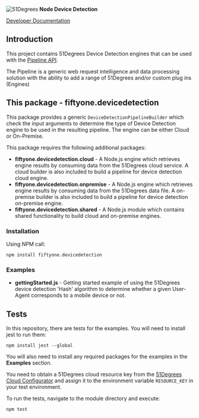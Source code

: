 ![51Degrees](https://51degrees.com/img/logo.png?utm_source=github&utm_medium=repository&utm_content=readme_main&utm_campaign=node-open-source "Data rewards the curious") **Node Device Detection**

[Developer Documentation](https://51degrees.com/device-detection-node/4.2/index.html?utm_source=github&utm_medium=repository&utm_content=documentation&utm_campaign=node-open-source "developer documentation")

## Introduction
This project contains 51Degrees Device Detection engines that can be used with the [Pipeline API](https://github.com/51Degrees/pipeline-node).

The Pipeline is a generic web request intelligence and data processing solution with the ability to add a range of 51Degrees and/or custom plug ins (Engines) 

## This package - fiftyone.devicedetection

This package provides a generic `DeviceDetectionPipelineBuilder` which check the input arguments to determine the type of Device Detection engine to be used in the resulting pipeline. The engine can be either Cloud or On-Premise.

This package requires the following additional packages:

- **fiftyone.devicedetection.cloud** - A Node.js engine which retrieves engine results by consuming data from the 51Degrees cloud service. A cloud builder is also included to build a pipeline for device detection cloud engine.
- **fiftyone.devicedetection.onpremise** - A Node.js engine which retrieves engine results by consuming data from the 51Degrees data file. A on-premise builder is also included to build a pipeline for device detection on-premise engine.
- **fiftyone.devicedetection.shared** - A Node.js module which contains shared functionality to build cloud and on-premise engines.

### Installation

Using NPM call:

`npm install fiftyone.devicedetection`

### Examples

- **gettingStarted.js** - Getting started example of using the 51Degrees device detection 'Hash' algorithm to determine whether a given User-Agent corresponds to a mobile device or not.

## Tests

In this repository, there are tests for the examples. 
You will need to install jest to run them:

`npm install jest --global`

You will also need to install any required packages for the examples in the **Examples** section.

You need to obtain a 51Degrees cloud resource key from the [51Degrees Cloud Configurator](https://configure.51degrees.com/) and assign it to the environment variable `RESOURCE_KEY` in your test environment.

To run the tests, navigate to the module directory and execute:

`npm test`
